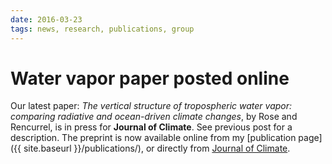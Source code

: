 ```yaml
---
date: 2016-03-23
tags: news, research, publications, group
---
```

# Water vapor paper posted online

Our latest paper: *The vertical structure of tropospheric water vapor: comparing radiative and ocean-driven climate changes*, by Rose and Rencurrel, is in press for **Journal of Climate**. See previous post for a description. The preprint is now available online from my [publication page]({{ site.baseurl }}/publications/), or directly from [Journal of Climate](http://journals.ametsoc.org/doi/pdf/10.1175/JCLI-D-15-0482.1).
